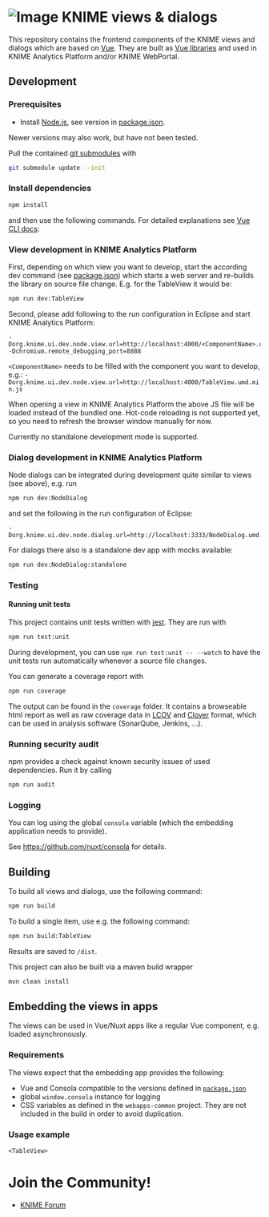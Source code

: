 # ![Image](https://www.knime.com/files/knime_logo_github_40x40_4layers.png) KNIME views & dialogs

This repository contains the frontend components of the KNIME views and dialogs which are based on [Vue].
They are built as [Vue libraries] and used in KNIME Analytics Platform and/or KNIME WebPortal.

## Development

### Prerequisites

* Install [Node.js][node], see version in [package.json](package.json).

Newer versions may also work, but have not been tested.

Pull the contained [git submodules](https://stackoverflow.com/a/4438292/5134084) with
```sh
git submodule update --init
```

### Install dependencies

```sh
npm install
```

and then use the following commands. For detailed explanations see [Vue CLI docs]:

### View development in KNIME Analytics Platform

First, depending on which view you want to develop, start the according dev command (see [package.json](package.json)) which
starts a web server and re-builds the library on source file change. E.g. for the TableView it would be:

```sh
npm run dev:TableView
```

Second, please add following to the run configuration in Eclipse and start KNIME Analytics Platform:
```
-Dorg.knime.ui.dev.node.view.url=http://localhost:4000/<ComponentName>.umd.min.js
-Dchromium.remote_debugging_port=8888
```

`<ComponentName>` needs to be filled with the component you want to develop, e.g.:
`-Dorg.knime.ui.dev.node.view.url=http://localhost:4000/TableView.umd.min.js`

When opening a view in KNIME Analytics Platform the above JS file will be loaded instead of the bundled one.
Hot-code reloading is not supported yet, so you need to refresh the browser window manually for now.

Currently no standalone development mode is supported.

### Dialog development in KNIME Analytics Platform

Node dialogs can be integrated during development quite similar to views (see above), e.g. run

```sh
npm run dev:NodeDialog
```

and set the following in the run configuration of Eclipse:
```
-Dorg.knime.ui.dev.node.dialog.url=http://localhost:3333/NodeDialog.umd.min.js
```

For dialogs there also is a standalone dev app with mocks available:
```sh
npm run dev:NodeDialog:standalone
```





### Testing

#### Running unit tests
This project contains unit tests written with [jest]. They are run with

```sh
npm run test:unit
```

During development, you can use `npm run test:unit -- --watch` to have the unit tests run automatically whenever a
source file changes.

You can generate a coverage report with

```sh
npm run coverage
```

The output can be found in the `coverage` folder. It contains a browseable html report as well as raw coverage data in
[LCOV] and [Clover] format, which can be used in analysis software (SonarQube, Jenkins, …).


### Running security audit

npm provides a check against known security issues of used dependencies. Run it by calling
```sh
npm run audit
```

### Logging

You can log using the global `consola` variable (which the embedding application needs to provide).

See https://github.com/nuxt/consola for details.

## Building

To build all views and dialogs, use the following command:

```sh
npm run build
```

To build a single item, use e.g. the following command:

```sh
npm run build:TableView
```

Results are saved to `/dist`.

This project can also be built via a maven build wrapper

```sh
mvn clean install
```

## Embedding the views in apps

The views can be used in Vue/Nuxt apps like a regular Vue component, e.g. loaded asynchronously.
 
### Requirements

The views expect that the embedding app provides the following:

- Vue and Consola compatible to the versions defined in [`package.json`](package.json)
- global `window.consola` instance for logging
- CSS variables as defined in the `webapps-common` project.
  They are not included in the build in order to avoid duplication.

### Usage example

```
<TableView>
```


# Join the Community!
* [KNIME Forum](https://forum.knime.com/)


[Vue]: https://vuejs.org/
[node]: https://knime-com.atlassian.net/wiki/spaces/SPECS/pages/905281540/Node.js+Installation
[Java]: https://www.oracle.com/technetwork/java/javase/downloads/index.html
[Vue CLI docs]: https://cli.vuejs.org/guide/
[Vue libraries]: https://cli.vuejs.org/guide/build-targets.html#library
[jest]: https://jestjs.io/en
[LCOV]: https://github.com/linux-test-project/lcov
[Clover]: http://openclover.org/